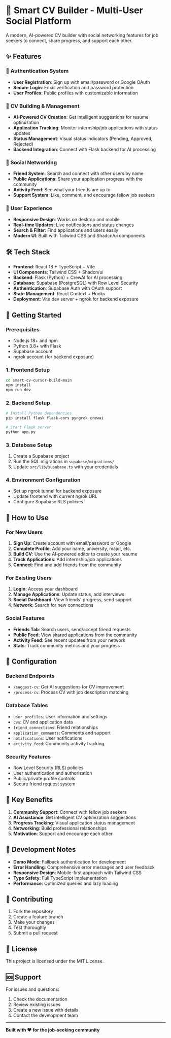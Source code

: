 # 🚀 Smart CV Builder - Multi-User Social Platform

A modern, AI-powered CV builder with social networking features for job seekers to connect, share progress, and support each other.

## ✨ Features

### 🔐 **Authentication System**
- **User Registration**: Sign up with email/password or Google OAuth
- **Secure Login**: Email verification and password protection
- **User Profiles**: Public profiles with customizable information

### 📝 **CV Building & Management**
- **AI-Powered CV Creation**: Get intelligent suggestions for resume optimization
- **Application Tracking**: Monitor internship/job applications with status updates
- **Status Management**: Visual status indicators (Pending, Approved, Rejected)
- **Backend Integration**: Connect with Flask backend for AI processing

### 👥 **Social Networking**
- **Friend System**: Search and connect with other users by name
- **Public Applications**: Share your application progress with the community
- **Activity Feed**: See what your friends are up to
- **Support System**: Like, comment, and encourage fellow job seekers

### 🎯 **User Experience**
- **Responsive Design**: Works on desktop and mobile
- **Real-time Updates**: Live notifications and status changes
- **Search & Filter**: Find applications and users easily
- **Modern UI**: Built with Tailwind CSS and Shadcn/ui components

## 🛠️ Tech Stack

- **Frontend**: React 18 + TypeScript + Vite
- **UI Components**: Tailwind CSS + Shadcn/ui
- **Backend**: Flask (Python) + CrewAI for AI processing
- **Database**: Supabase (PostgreSQL) with Row Level Security
- **Authentication**: Supabase Auth with OAuth support
- **State Management**: React Context + Hooks
- **Deployment**: Vite dev server + ngrok for backend exposure

## 🚀 Getting Started

### Prerequisites
- Node.js 18+ and npm
- Python 3.8+ with Flask
- Supabase account
- ngrok account (for backend exposure)

### 1. **Frontend Setup**
```bash
cd smart-cv-cursor-build-main
npm install
npm run dev
```

### 2. **Backend Setup**
```bash
# Install Python dependencies
pip install flask flask-cors pyngrok crewai

# Start Flask server
python app.py
```

### 3. **Database Setup**
1. Create a Supabase project
2. Run the SQL migrations in `supabase/migrations/`
3. Update `src/lib/supabase.ts` with your credentials

### 4. **Environment Configuration**
- Set up ngrok tunnel for backend exposure
- Update frontend with current ngrok URL
- Configure Supabase RLS policies

## 📱 How to Use

### **For New Users**
1. **Sign Up**: Create account with email/password or Google
2. **Complete Profile**: Add your name, university, major, etc.
3. **Build CV**: Use the AI-powered editor to create your resume
4. **Track Applications**: Add internship/job applications
5. **Connect**: Find and add friends from the community

### **For Existing Users**
1. **Login**: Access your dashboard
2. **Manage Applications**: Update status, add interviews
3. **Social Dashboard**: View friends' progress, send support
4. **Network**: Search for new connections

### **Social Features**
- **Friends Tab**: Search users, send/accept friend requests
- **Public Feed**: View shared applications from the community
- **Activity Feed**: See recent updates from your network
- **Stats**: Track community metrics and your progress

## 🔧 Configuration

### **Backend Endpoints**
- `/suggest-cv`: Get AI suggestions for CV improvement
- `/process-cv`: Process CV with job description matching

### **Database Tables**
- `user_profiles`: User information and settings
- `cvs`: CV and application data
- `friend_connections`: Friend relationships
- `application_comments`: Comments and support
- `notifications`: User notifications
- `activity_feed`: Community activity tracking

### **Security Features**
- Row Level Security (RLS) policies
- User authentication and authorization
- Public/private profile controls
- Secure friend request system

## 🌟 Key Benefits

1. **Community Support**: Connect with fellow job seekers
2. **AI Assistance**: Get intelligent CV optimization suggestions
3. **Progress Tracking**: Visual application status management
4. **Networking**: Build professional relationships
5. **Motivation**: Support and encourage each other

## 🚧 Development Notes

- **Demo Mode**: Fallback authentication for development
- **Error Handling**: Comprehensive error messages and user feedback
- **Responsive Design**: Mobile-first approach with Tailwind CSS
- **Type Safety**: Full TypeScript implementation
- **Performance**: Optimized queries and lazy loading

## 🤝 Contributing

1. Fork the repository
2. Create a feature branch
3. Make your changes
4. Test thoroughly
5. Submit a pull request

## 📄 License

This project is licensed under the MIT License.

## 🆘 Support

For issues and questions:
1. Check the documentation
2. Review existing issues
3. Create a new issue with details
4. Contact the development team

---

**Built with ❤️ for the job-seeking community**
